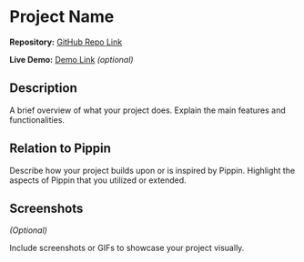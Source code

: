 # Project Name

**Repository:** [GitHub Repo Link](https://github.com/yourusername/your-repo)

**Live Demo:** [Demo Link](https://yourprojectdemo.com) *(optional)*

## Description

A brief overview of what your project does. Explain the main features and functionalities.

## Relation to Pippin

Describe how your project builds upon or is inspired by Pippin. Highlight the aspects of Pippin that you utilized or extended.

## Screenshots

*(Optional)*

Include screenshots or GIFs to showcase your project visually.
